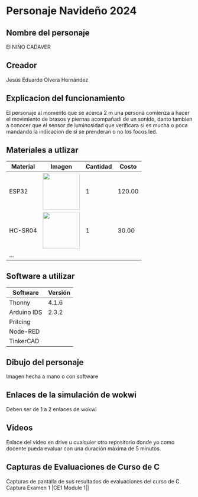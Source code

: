 # Personaje Navideño 2024
## Nombre del personaje
El NIÑO CADAVER
## Creador
Jesús Eduardo Olvera Hernández
## Explicacion del funcionamiento
El personaje al momento que se acerca 2 m una persona comienza a hacer el movimiento de brasos y piernas acompañadi de un sonido, danto tambien a conocer que el sensor de luminosidad que verificara si es mucha o poca mandando la indicacion de si se prenderan o no los focos led.

## Materiales a utlizar
|Material|Imagen|Cantidad|Costo|
|--|--|--|--|
|ESP32|<img src="https://github.com/user-attachments/assets/0d280367-493e-4f7c-a587-36e1f822116b&quot" width="100"/>|1|120.00|
|HC-SR04|<img width="100" src="https://github.com/user-attachments/assets/e8f3a364-83e3-4194-9eb1-15547012fb1b&quot"/>|1|30.00|
|...||||

## Software a utilizar
|Software|Versión|
|--|--|
|Thonny|4.1.6|
|Arduino IDS|2.3.2|
|Pritcing|
|Node-RED|
|TinkerCAD|

## Dibujo del personaje
Imagen hecha a mano o con software

## Enlaces de la simulación de wokwi
Deben ser de 1 a 2 enlaces de wokwi

## Videos
Enlace del vídeo en drive u cualquier otro repositorio donde yo como docente pueda evaluar con una duración máxima de 5 minutos.

## Capturas de Evaluaciones de Curso de C
Capturas de pantalla de sus resultados de evaluaciones del curso de C.
Captura Examen 1
|CE1 Module 1|<img src="">|
